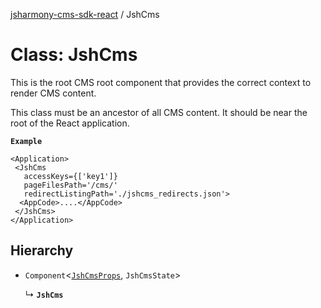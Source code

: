 [jsharmony-cms-sdk-react](../README.md) / JshCms

# Class: JshCms

This is the root CMS root component that provides
the correct context to render CMS content.

This class must be an ancestor of all CMS content.
It should be near the root of the React application.

**`Example`**

```tsx
<Application>
 <JshCms
   accessKeys={['key1']}
   pageFilesPath='/cms/'
   redirectListingPath='./jshcms_redirects.json'>
  <AppCode>....</AppCode>
 </JshCms>
</Application>
```

## Hierarchy

- `Component`\<[`JshCmsProps`](../interfaces/JshCmsProps.md), `JshCmsState`\>

  ↳ **`JshCms`**
